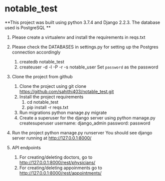 # notable_test


**This project was built using python 3.7.4 and Django 2.2.3. The database used is PostgreSQL **

1. Please create a virtualenv and install the requirements in reqs.txt
2. Please check the DATABASES in settings.py for setting up the Postgres connection accordingly
    1. createdb notable_test
    2. createuser -d -l -P -r -s notable_user
            Set `password` as the password
            
3. Clone the project from github
    1. Clone the project using
        git clone https://github.com/sahithi403/notable_test.git
    2. Install the project requirements
        1. cd notable_test
        2. pip install -r reqs.txt
    3. Run migrations
        python manage.py migrate
    4. Create a superuser for the django server using
            python manage.py createsuperuser
            username: django_admin
            password: password
    
4. Run the project
    python manage.py runserver
    You should see django server running at http://127.0.0.1:8000/
    
5. API endpoints
    1. For creating/deleting doctors, go to
    http://127.0.0.1:8000/rest/physicians/
    2. For creating/deleting appoinments go to
    http://127.0.0.1:8000/rest/appointments/
